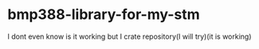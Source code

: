# bmp388-library-for-my-stm
I dont even know is it working but I crate repository(I will try)(it is working)
